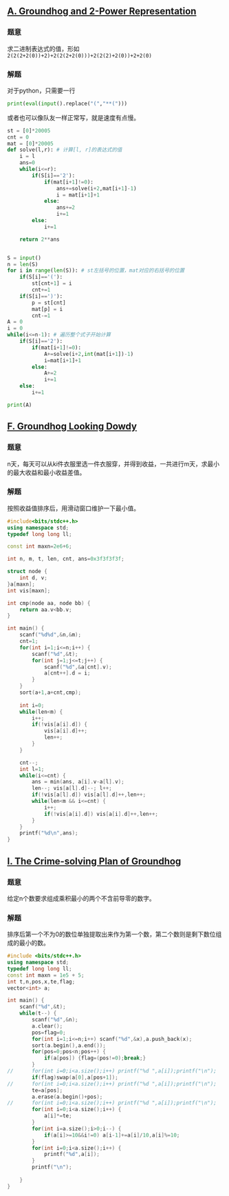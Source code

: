 ## [A. Groundhog and 2-Power Representation](https://ac.nowcoder.com/acm/contest/5674/A)

### 题意
求二进制表达式的值，形如`2(2(2+2(0))+2)+2(2(2+2(0)))+2(2(2)+2(0))+2+2(0)`

### 解题
对于python，只需要一行
```py
print(eval(input().replace("(","**(")))
```
或者也可以像队友一样正常写，就是速度有点慢。
```py
st = [0]*20005
cnt = 0
mat = [0]*20005
def solve(l,r): # 计算[l, r]的表达式的值
    i = l
    ans=0
    while(i<=r):
        if(S[i]=='2'):
            if(mat[i+1]!=0):
                ans+=solve(i+2,mat[i+1]-1)
                i = mat[i+1]+1
            else:
                ans+=2
                i+=1
        else:
            i+=1

    return 2**ans


S = input()
n = len(S)
for i in range(len(S)): # st左括号的位置，mat对应的右括号的位置
    if(S[i]=='('):
        st[cnt+1] = i
        cnt+=1
    if(S[i]==')'):
        p = st[cnt]
        mat[p] = i 
        cnt-=1
A = 0
i = 0
while(i<=n-1): # 遍历整个式子开始计算
    if(S[i]=='2'):
        if(mat[i+1]!=0):
            A+=solve(i+2,int(mat[i+1])-1)
            i=mat[i+1]+1
        else:
            A+=2
            i+=1
    else:
        i+=1

print(A)
```

## [F. Groundhog Looking Dowdy](https://ac.nowcoder.com/acm/contest/5674/F)
### 题意
n天，每天可以从ki件衣服里选一件衣服穿，并得到收益，一共进行m天，求最小的最大收益和最小收益差值。
### 解题
按照收益值排序后，用滑动窗口维护一下最小值。
```cpp
#include<bits/stdc++.h>
using namespace std;
typedef long long ll;

const int maxn=2e6+6;

int n, m, t, len, cnt, ans=0x3f3f3f3f;

struct node {
	int d, v;
}a[maxn]; 
int vis[maxn];

int cmp(node aa, node bb) {
	return aa.v<bb.v;
}

int main() {
	scanf("%d%d",&n,&m);
	cnt=1;
	for(int i=1;i<=n;i++) {
		scanf("%d",&t);
		for(int j=1;j<=t;j++) {
			scanf("%d",&a[cnt].v);
			a[cnt++].d = i;
		}
	}
	sort(a+1,a+cnt,cmp);
	
	int i=0;
	while(len<m) {
		i++;
		if(!vis[a[i].d]) {
			vis[a[i].d]++;
			len++;
		}
	}

	cnt--;
	int l=1;
	while(i<=cnt) {
		ans = min(ans, a[i].v-a[l].v);
		len--; vis[a[l].d]--; l++;
		if(!vis[a[l].d]) vis[a[l].d]++,len++;
		while(len<m && i<=cnt) {
			i++;
			if(!vis[a[i].d]) vis[a[i].d]++,len++;
		}
	}
	printf("%d\n",ans);
}
```
## [I. The Crime-solving Plan of Groundhog](https://ac.nowcoder.com/acm/contest/5674/I)
### 题意
给定n个数要求组成乘积最小的两个不含前导零的数字。
### 解题
排序后第一个不为0的数位单独提取出来作为第一个数，第二个数则是剩下数位组成的最小的数。
```cpp
#include <bits/stdc++.h>
using namespace std;
typedef long long ll;
const int maxn = 1e5 + 5;
int t,n,pos,x,te,flag;
vector<int> a;

int main() {
	scanf("%d",&t);
	while(t--) {
		scanf("%d",&n);
		a.clear();
		pos=flag=0;
		for(int i=1;i<=n;i++) scanf("%d",&x),a.push_back(x);
		sort(a.begin(),a.end());
		for(pos=0;pos<n;pos++) {
			if(a[pos]) {flag=(pos!=0);break;}
		}
//		for(int i=0;i<a.size();i++) printf("%d ",a[i]);printf("\n");
		if(flag)swap(a[0],a[pos+1]);
//		for(int i=0;i<a.size();i++) printf("%d ",a[i]);printf("\n");
		te=a[pos];
		a.erase(a.begin()+pos);
//		for(int i=0;i<a.size();i++) printf("%d ",a[i]);printf("\n");
		for(int i=0;i<a.size();i++) {
			a[i]*=te;
		}
		for(int i=a.size();i>0;i--) {
			if(a[i]>=10&&i!=0) a[i-1]+=a[i]/10,a[i]%=10;
		}
		for(int i=0;i<a.size();i++) {
			printf("%d",a[i]);
		}
		printf("\n");
		
	}
}
```
